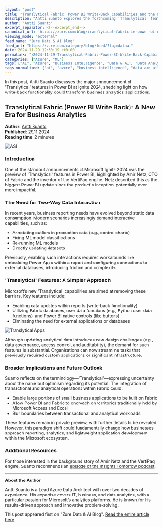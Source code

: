 ```yaml
---
layout: "post"
title: "Translytical Fabric: Power BI Write-Back Capabilities and the Future of Analytics"
description: "Antti Suanto explores the forthcoming 'Translytical' features in Power BI, announced at Microsoft Ignite 2024. These features enable direct data updates within Power BI, eliminating the need for external integrations and marking a significant shift in the platform's capabilities. The article discusses the potential impact on business applications and analytics."
author: "Antti Suanto"
excerpt_separator: <!--excerpt_end-->
canonical_url: "https://zure.com/blog/translytical-fabric-ie-power-bi-write-back/"
viewing_mode: "external"
feed_name: "Zure Data & AI Blog"
feed_url: "https://zure.com/category/blog/feed/?tag=dataai"
date: 2024-11-29 12:30:19 +00:00
permalink: "/2024-11-29-Translytical-Fabric-Power-BI-Write-Back-Capabilities-and-the-Future-of-Analytics.html"
categories: ["Azure", "ML"]
tags: ["AI", "Azure", "Business Intelligence", "Data & AI", "Data Analytics", "Data Integration", "Fabric Database", "Ignite", "Microsoft Fabric", "ML", "Posts", "Power BI", "Reporting", "Translytical", "User Data Functions", "VertiPaq", "Write Back"]
tags_normalized: ["ai", "azure", "business intelligence", "data and ai", "data analytics", "data integration", "fabric database", "ignite", "microsoft fabric", "ml", "posts", "power bi", "reporting", "translytical", "user data functions", "vertipaq", "write back"]
---
```


In this post, Antti Suanto discusses the major announcement of 'Translytical' features in Power BI at Ignite 2024, shedding light on how write-back functionality could transform business analytics applications.<!--excerpt_end-->

## Translytical Fabric (Power BI Write Back): A New Era for Business Analytics

**Author**: [Antti Suanto](https://zure.com/author/antti-suanto/)  
**Published**: 29.11.2024  
**Reading time**: 2 minutes

![AS1](https://zure.com/wp-content/uploads/2024/11/AS1.jpg)

### Introduction

One of the standout announcements at Microsoft Ignite 2024 was the preview of 'Translytical' features in Power BI, highlighted by Amir Netz, CTO of Fabric and the inventor of the VertiPaq engine. Netz described this as the biggest Power BI update since the product's inception, potentially even more impactful.

### The Need for Two-Way Data Interaction

In recent years, business reporting needs have evolved beyond static data consumption. Modern scenarios increasingly demand interactive capabilities, such as:

- Annotating outliers in production data (e.g., control charts)
- Fixing ML model classifications
- Re-running ML models
- Directly updating datasets

Previously, enabling such interactions required workarounds like embedding Power Apps within a report and configuring connections to external databases, introducing friction and complexity.

### 'Translytical' Features: A Simpler Approach

Microsoft’s new 'Translytical' capabilities are aimed at removing these barriers. Key features include:

- Enabling data updates within reports (write-back functionality)
- Utilizing Fabric databases, user data functions (e.g., Python user data functions), and Power BI native controls (like buttons)
- Eliminating the need for external applications or databases

![Translytical Apps](https://zure.com/wp-content/uploads/2024/11/translytical-apps.png)

Although updating analytical data introduces new design challenges (e.g., data governance, access control, and auditability), the demand for such features is substantial. Organizations can now streamline tasks that previously required custom applications or significant infrastructure.

### Broader Implications and Future Outlook

Suanto reflects on the terminology—'Translytical'—expressing uncertainty about the name but optimism regarding its potential. The integration of transactional and analytical operations within Fabric could:

- Enable large portions of small business applications to be built on Fabric
- Allow Power BI and Fabric to encroach on territories traditionally held by Microsoft Access and Excel
- Blur boundaries between transactional and analytical workloads

These features remain in private preview, with further details to be revealed. However, this paradigm shift could fundamentally change how businesses approach reporting, analytics, and lightweight application development within the Microsoft ecosystem.

### Additional Resources

For those interested in the background story of Amir Netz and the VertiPaq engine, Suanto recommends an [episode of the Insights Tomorrow podcast](https://open.spotify.com/episode/0uwjlMBAf3FeCaBdYseYNo).

---

**About the Author**

Antti Suanto is a Lead Azure Data Architect with over two decades of experience. His expertise covers IT, business, and data analytics, with a particular passion for Microsoft’s analytics platforms. He is known for his results-driven approach and innovative problem-solving.

This post appeared first on "Zure Data & AI Blog". [Read the entire article here](https://zure.com/blog/translytical-fabric-ie-power-bi-write-back/)
